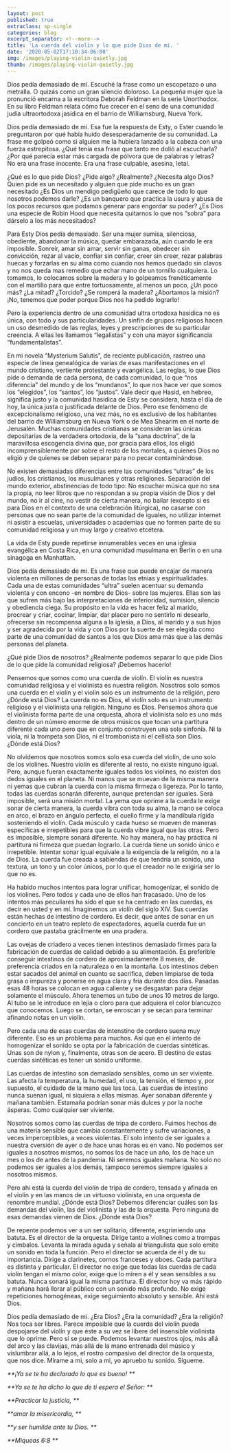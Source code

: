 ```yaml
---
layout: post
published: true
extraclass: sp-single
categories: blog
excerpt_separator: <!--more-->
title: 'La cuerda del violín y lo que pide Dios de mí. '
date: '2020-05-02T17:10:34-06:00'
img: /images/playing-violin-quietly.jpg
thumb: /images/playing-violin-quietly.jpg
---
```

Dios pedía demasiado de mí.  Escuché la frase como un escopetazo o una metralla. O quizás como un gran silencio doloroso. La pequeña mujer que la pronunció encarna a la escritora Deborah Feldman en la serie Unorthodox. En su libro Feldman relata cómo fue crecer en el seno de una comunidad judía ultraortodoxa jasídica en el barrio de Williamsburg, Nueva York. 

<!--more-->

Dios pedía demasiado de mi. Esa fue la respuesta de Esty, o Ester cuando le preguntaron por qué había huido desesperadamente de su comunidad. La frase me golpeó como si alguien me la hubiera lanzado a la cabeza con una fuerza estrepitosa. ¿Qué tenía esa frase que tanto me dolió al escucharla? ¿Por qué parecía estar más cargada de pólvora que de palabras y letras? No era una frase inocente. Era una frase culpable, asesina, letal. 

¿Qué es lo que pide Dios? ¿Pide algo? ¿Realmente? ¿Necesita algo Dios? Quien pide es un necesitado y alguien que pide mucho es un gran necesitado ¿Es Dios un mendigo pedigüeño que carece de todo lo que nosotros podemos darle? ¿Es un banquero que practica la usura y abusa de los pocos recursos que podamos generar para engordar su poder? ¿Es Dios una especie de Robin Hood que necesita quitarnos lo que nos “sobra” para dárselo a los más necesitados? 

Para Esty Dios pedía demasiado. Ser una mujer sumisa, silenciosa, obediente, abandonar la música, quedar embarazada, aún cuando le era imposible. Sonreir, amar sin amar, servir sin ganas, obedecer sin convicción, rezar al vacío, confiar sin confiar, creer sin creer, rezar palabras huecas y forzarlas en su alma como cuando nos hemos quedado sin clavos y no nos queda mas remedio que echar mano de un tornillo cualquiera. Lo tomamos, lo colocamos sobre la madera y lo golpeamos frenéticamente con el martillo para que entre tortuosamente, al menos un poco, ¿Un poco más? ¿La mitad? ¿Torcido? ¿Se romperá la madera? ¿Abortamos la misión? ¡No, tenemos que poder porque Dios nos ha pedido lograrlo!

Pero la experiencia dentro de una comunidad ultra ortodoxa hasidica no es única, con todo y sus particularidades.  Un sinfín de grupos religiosos hacen un uso desmedido de las reglas, leyes y prescripciones de su particular creencia. A ellas les llamamos “legalistas” y con una mayor significancia “fundamentalistas”.  

En mi novela “Mysterium Salutis”, de reciente publicación, rastreo una especie de línea genealógica de varias de esas manifestaciones en el mundo cristiano, vertiente protestante y evangélica. Las reglas, lo que Dios pide o demanda de cada persona, de cada comunidad, lo que “nos diferencia” del mundo y de los “mundanos”, lo que nos hace ver que somos los “elegidos”, los “santos”, los “justos”. Vale decir que Hasid, en hebreo, significa justo y la comunidad hasídica de Esty se considera, hasta el día de hoy, la única justa o justificada delante de Dios. Pero ese fenómeno de excepcionalismo religioso, una vez más, no es exclusivo de los habitantes del barrio de Williamsburg en Nueva York o de Mea Shearim en el norte de Jerusalén. Muchas comunidades cristianas se consideran las únicas depositarias de la verdadera ortodoxia, de la “sana doctrina”, de la maravillosa escogencia divina que, por gracia para ellos, los eligió incomprensiblemente por sobre el resto de los mortales, a quienes Dios no eligió y de quienes se deben separar para no pecar contaminándose. 

No existen demasiadas diferencias entre las comunidades “ultras” de los judíos, los cristianos, los musulmanes y otras religiones. Separación del mundo exterior, abstinencias de todo tipo: No escuchar música que no sea la propia, no leer libros que no respondan a su propia visión de Dios y del mundo, no ir al cine, no vestir de cierta manera, no bailar (excepto si es para Dios en el contexto de una celebración litúrgica), no casarse con personas que no sean parte de la comunidad de iguales, no utilizar internet ni asistir a escuelas, universidades o academias que no formen parte de su comunidad religiosa y un muy largo y creativo etcétera. 

La vida de Esty puede repetirse innumerables veces en una iglesia evangélica en Costa Rica, en una comunidad musulmana en Berlín o en una sinagoga en Manhattan. 

Dios pedía demasiado de mi. Es una frase que puede encajar de manera violenta en millones de personas de todas las etnias y espiritualidades. Cada una de estas comunidades “ultra” suelen acentuar su demanda violenta y con encono -en nombre de Dios- sobre las mujeres. Ellas son las que sufren más bajo las interpretaciones de inferioridad, sumisión, silencio y obediencia ciega.  Su propósito en la vida es hacer feliz al marido, procrear y criar, cocinar, limpiar, dar placer pero no sentirlo ni desearlo, ofrecerse sin recompensa alguna a la iglesia, a Dios, al marido y a sus hijos y ser agradecida por la vida y con Dios por la suerte de ser elegida como parte de una comunidad de santos a los que Dios ama más que a las demás personas del planeta. 

¿Qué pide Dios de nosotros? ¿Realmente podemos separar lo que pide Dios de lo que pide la comunidad religiosa? ¡Debemos hacerlo!

Pensemos que somos como una cuerda de violín. El violín es nuestra comunidad religiosa y el violinista es nuestra religión. Nosotros solo somos una cuerda en el violín y el violín solo es un instrumento de la religión, pero ¿Dónde está Dios? La cuerda no es Dios, el violín solo es un instrumento religioso y el violinista una religión. Ninguno es Dios. Pensemos ahora que el violinista forma parte de una orquesta, ahora el violinista solo es uno más dentro de un número enorme de otros músicos que tocan una partitura diferente cada uno pero que en conjunto construyen una sola sinfonía. Ni la viola, ni la trompeta son Dios, ni el trombonista ni el cellista son Dios. ¿Dónde está Dios? 

No olvidemos que nosotros somos solo esa cuerda del violín, de uno solo de los violines.  Nuestro violín es diferente al resto, no existe ninguno igual. Pero, aunque fueran exactamente iguales todos los violines, no existen dos dedos iguales en el planeta. Ni manos que se muevan de la misma manera ni yemas que cubran la cuerda con la misma firmeza o ligereza. Por lo tanto, todas las cuerdas sonarán diferente, aunque pretendan ser iguales. Será imposible, será una misión mortal. La yema que oprime a la cuerda le exige sonar de cierta manera, la cuerda vibra con toda su alma, la mano se coloca en arco, el brazo en ángulo perfecto, el cuello firme y la mandíbula rígida sosteniendo el violín. Cada músculo y cada hueso se mueven de maneras específicas e irrepetibles para que la cuerda vibre igual que las otras. Pero es imposible, siempre sonará diferente. No hay manera, no hay práctica ni partitura ni firmeza que puedan lograrlo. La cuerda tiene un sonido único e irrepetible. Intentar sonar igual equivale a la exigencia de la religión, no a la de Dios. La cuerda fue creada a sabiendas de que tendría un sonido, una textura, un tono y un color únicos, por lo que el creador no le exigiría ser lo que no es. 

Ha habido muchos intentos para lograr unificar, homogenizar, el sonido de los violines. Pero todos y cada uno de ellos han fracasado. Uno de los intentos más peculiares ha sido el que se ha centrado en las cuerdas, es decir en usted y en mí.  Imaginemos un violín del siglo XIV. Sus cuerdas están hechas de intestino de cordero. Es decir, que antes de sonar en un concierto en un teatro repleto de espectadores, aquella cuerda fue un cordero que pastaba grácilmente en una pradera. 

Las ovejas de criadero a veces tienen intestinos demasiado firmes para la fabricación de cuerdas de calidad debido a su alimentación. Es preferible conseguir intestinos de cordero de aproximadamente 8 meses, de preferencia criados en la naturaleza o en la montaña. Los intestinos deben estar sacados del animal en cuanto se sacrifica, deben limpiarse de toda grasa o impureza y ponerse en agua clara y fría durante dos días. Pasadas esas 48 horas se colocan en agua caliente y se desgastan para dejar solamente el músculo. Ahora tenemos un tubo de unos 10 metros de largo. Al tubo se le introduce en lejía o cloro para que adquiera el color blancuzco que conocemos. Luego se cortan, se enroscan y se secan para terminar afinando notas en un violín. 

Pero cada una de esas cuerdas de intenstino de cordero suena muy diferente. Eso es un problema para muchos. Así que en el intento de homogenizar el sonido se opta por la fabricación de cuerdas sintéticas. Unas son de nylon y, finalmente, otras son de acero. El destino de estas cuerdas sintéticas es tener un sonido uniforme.  

Las cuerdas de intestino son demasiado sensibles, como un ser viviente. Las afecta la temperatura, la humedad, el uso, la tensión, el tiempo y, por supuesto, el cuidado de la mano que las toca. Las cuerdas de intestino nunca suenan igual, ni siquiera a ellas mismas. Ayer sonaban diferente y mañana también. Estamaña podrían sonar más dulces y por la noche ásperas. Como cualquier ser viviente. 

Nosotros somos como las cuerdas de tripa de cordero. Fuimos hechos de una materia sensible que cambia constantemente y sufre variaciones, a veces imperceptibles, a veces violentas. El solo intento de ser iguales a nuestra cversión de ayer o de hace unas horas es en vano. No podemos ser iguales a nosotros mismos, no somos los de hace un año, los de hace un mes o los de antes de la pandemia. Ni seremos iguales mañana. No solo no podemos ser iguales a los demás, tampoco seremos siempre iguales a nosotros mismos. 

Pero ahí está la cuerda del violín de tripa de cordero, tensada y afinada en el violín y en las manos de un virtuoso violinista, en una orquesta de renombre mundial. ¿Dónde está Dios? Debemos diferenciar cuáles son las demandas del violín, las del violinista y las de la orquesta. Pero ninguna de esas demandas vienen de Dios. ¿Dónde está Dios? 

De repente podemos ver a un ser solitario, diferente, esgrimiendo una batuta. Es el director de la orquesta. Dirige tanto a violines como a trompas y címbalos. Levanta la mirada aguda y señala al triangulista que solo emite un sonido en toda la función. Pero el director se acuerda de él y de su importancia. Dirige a clarinetes, cornos franceses y oboes. Cada partitura es distinta y particular.  El director no exige que todas las cuerdas de cada violín tengan el mismo color, exige que lo miren a él y sean sensibles a su batuta. Nunca sonará igual la misma partitura. El director hoy va más rápido y mañana hará llorar al público con un sonido más profundo. No exige repeticiones homogéneas, exige seguimiento absoluto y sensible. Ahí está Dios. 

Dios pedía demasiado de mi. ¿Era Dios? ¿Era la comunidad? ¿Era la religión? Nos toca ser libres. Parece imposible que la cuerda del violín pueda despojarse del violín y que éste a su vez se libere del insensible violinista que lo oprime. Pero sí se puede. Podemos levantar nuestros ojos, más allá del arco y las clavijas, más allá de la mano entrenada del músico y vislumbrar allá, a lo lejos, el rostro compasivo del director de la orquesta, que nos dice. Mírame a mi, solo a mi, yo apruebo tu sonido. Sígueme. 

_**¡Ya se te ha declarado lo que es bueno!**_

_**Ya se te ha dicho lo que de ti espera el Señor:**_

_**Practicar la justicia,**_

_**amar la misericordia,**_

_**y ser humilde ante tu Dios.**_

_**Miqueas 6:8**_
